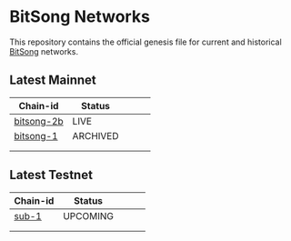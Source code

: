 # BitSong Networks

This repository contains the official genesis file for current and historical [BitSong](https://bitsong.io) networks.

## Latest Mainnet

| Chain-id  | Status  |   |   |   |
|---|---|---|---|---|
| [bitsong-2b](bitsong-2b/README.md)    | LIVE  |   |   |   |
| [bitsong-1](bitsong-1/README.md)    | ARCHIVED  |   |   |   |
|   |   |   |   |   |
|   |   |   |   |   |
 
## Latest Testnet
| Chain-id  | Status  |   |   |   |
|---|---|---|---|---|
| [sub-1](bitsong-2b/README.md)    | UPCOMING  |   |   |   
|   |   |   |   |   |
|   |   |   |   |   |